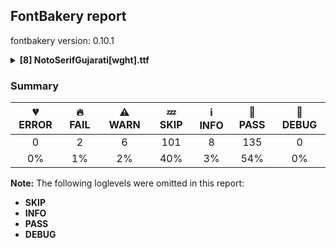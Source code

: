 ## FontBakery report

fontbakery version: 0.10.1

<details><summary><b>[8] NotoSerifGujarati[wght].ttf</b></summary><div><details><summary>🔥 <b>FAIL:</b> Noto fonts must have an ARTICLE.en_us.html file (<a href="https://font-bakery.readthedocs.io/en/stable/fontbakery/profiles/googlefonts.html#com.google.fonts/check/description/noto_has_article">com.google.fonts/check/description/noto_has_article</a>)</summary><div>


* 🔥 **FAIL** This is a Noto font but it lacks an ARTICLE.en_us.html file [code: missing-article]
</div></details><details><summary>🔥 <b>FAIL:</b> Check that legacy accents aren't used in composite glyphs. (derived from com.google.fonts/check/legacy_accents) (<a href="https://font-bakery.readthedocs.io/en/stable/fontbakery/profiles/universal.html#com.google.fonts/check/legacy_accents">com.google.fonts/check/legacy_accents</a>)</summary><div>


* 🔥 **FAIL** Glyph "Aacute" has a legacy accent component (acute). It needs to be replaced by a combining mark. [code: legacy-accents-component]
* 🔥 **FAIL** Glyph "Abreve" has a legacy accent component (breve). It needs to be replaced by a combining mark. [code: legacy-accents-component]
* 🔥 **FAIL** Glyph "Acircumflex" has a legacy accent component (circumflex). It needs to be replaced by a combining mark. [code: legacy-accents-component]
* 🔥 **FAIL** Glyph "Adieresis" has a legacy accent component (dieresis). It needs to be replaced by a combining mark. [code: legacy-accents-component]
* 🔥 **FAIL** Glyph "Agrave" has a legacy accent component (grave). It needs to be replaced by a combining mark. [code: legacy-accents-component]
* 🔥 **FAIL** Glyph "Aogonek" has a legacy accent component (ogonek). It needs to be replaced by a combining mark. [code: legacy-accents-component]
* 🔥 **FAIL** Glyph "Atilde" has a legacy accent component (tilde). It needs to be replaced by a combining mark. [code: legacy-accents-component]
* 🔥 **FAIL** Glyph "Cacute" has a legacy accent component (acute). It needs to be replaced by a combining mark. [code: legacy-accents-component]
* 🔥 **FAIL** Glyph "Ccaron" has a legacy accent component (caron). It needs to be replaced by a combining mark. [code: legacy-accents-component]
* 🔥 **FAIL** Glyph "Cdotaccent" has a legacy accent component (dotaccent). It needs to be replaced by a combining mark. [code: legacy-accents-component]
* 🔥 **FAIL** Glyph "Dcaron" has a legacy accent component (caron). It needs to be replaced by a combining mark. [code: legacy-accents-component]
* 🔥 **FAIL** Glyph "Eacute" has a legacy accent component (acute). It needs to be replaced by a combining mark. [code: legacy-accents-component]
* 🔥 **FAIL** Glyph "Ecaron" has a legacy accent component (caron). It needs to be replaced by a combining mark. [code: legacy-accents-component]
* 🔥 **FAIL** Glyph "Ecircumflex" has a legacy accent component (circumflex). It needs to be replaced by a combining mark. [code: legacy-accents-component]
* 🔥 **FAIL** Glyph "Edieresis" has a legacy accent component (dieresis). It needs to be replaced by a combining mark. [code: legacy-accents-component]
* 🔥 **FAIL** Glyph "Edotaccent" has a legacy accent component (dotaccent). It needs to be replaced by a combining mark. [code: legacy-accents-component]
* 🔥 **FAIL** Glyph "Egrave" has a legacy accent component (grave). It needs to be replaced by a combining mark. [code: legacy-accents-component]
* 🔥 **FAIL** Glyph "Gbreve" has a legacy accent component (breve). It needs to be replaced by a combining mark. [code: legacy-accents-component]
* 🔥 **FAIL** Glyph "Gdotaccent" has a legacy accent component (dotaccent). It needs to be replaced by a combining mark. [code: legacy-accents-component]
* 🔥 **FAIL** Glyph "Iacute" has a legacy accent component (acute). It needs to be replaced by a combining mark. [code: legacy-accents-component]
* 🔥 **FAIL** Glyph "Icircumflex" has a legacy accent component (circumflex). It needs to be replaced by a combining mark. [code: legacy-accents-component]
* 🔥 **FAIL** Glyph "Idieresis" has a legacy accent component (dieresis). It needs to be replaced by a combining mark. [code: legacy-accents-component]
* 🔥 **FAIL** Glyph "Idotaccent" has a legacy accent component (dotaccent). It needs to be replaced by a combining mark. [code: legacy-accents-component]
* 🔥 **FAIL** Glyph "Igrave" has a legacy accent component (grave). It needs to be replaced by a combining mark. [code: legacy-accents-component]
* 🔥 **FAIL** Glyph "Lacute" has a legacy accent component (acute). It needs to be replaced by a combining mark. [code: legacy-accents-component]
* 🔥 **FAIL** Glyph "Nacute" has a legacy accent component (acute). It needs to be replaced by a combining mark. [code: legacy-accents-component]
* 🔥 **FAIL** Glyph "Ncaron" has a legacy accent component (caron). It needs to be replaced by a combining mark. [code: legacy-accents-component]
* 🔥 **FAIL** Glyph "Ntilde" has a legacy accent component (tilde). It needs to be replaced by a combining mark. [code: legacy-accents-component]
* 🔥 **FAIL** Glyph "Oacute" has a legacy accent component (acute). It needs to be replaced by a combining mark. [code: legacy-accents-component]
* 🔥 **FAIL** Glyph "Ocircumflex" has a legacy accent component (circumflex). It needs to be replaced by a combining mark. [code: legacy-accents-component]
* 🔥 **FAIL** Glyph "Odieresis" has a legacy accent component (dieresis). It needs to be replaced by a combining mark. [code: legacy-accents-component]
* 🔥 **FAIL** Glyph "Ograve" has a legacy accent component (grave). It needs to be replaced by a combining mark. [code: legacy-accents-component]
* 🔥 **FAIL** Glyph "Ohungarumlaut" has a legacy accent component (hungarumlaut). It needs to be replaced by a combining mark. [code: legacy-accents-component]
* 🔥 **FAIL** Glyph "Otilde" has a legacy accent component (tilde). It needs to be replaced by a combining mark. [code: legacy-accents-component]
* 🔥 **FAIL** Glyph "Racute" has a legacy accent component (acute). It needs to be replaced by a combining mark. [code: legacy-accents-component]
* 🔥 **FAIL** Glyph "Rcaron" has a legacy accent component (caron). It needs to be replaced by a combining mark. [code: legacy-accents-component]
* 🔥 **FAIL** Glyph "Sacute" has a legacy accent component (acute). It needs to be replaced by a combining mark. [code: legacy-accents-component]
* 🔥 **FAIL** Glyph "Scaron" has a legacy accent component (caron). It needs to be replaced by a combining mark. [code: legacy-accents-component]
* 🔥 **FAIL** Glyph "Scedilla" has a legacy accent component (cedilla). It needs to be replaced by a combining mark. [code: legacy-accents-component]
* 🔥 **FAIL** Glyph "Tcaron" has a legacy accent component (caron). It needs to be replaced by a combining mark. [code: legacy-accents-component]
* 🔥 **FAIL** Glyph "Uacute" has a legacy accent component (acute). It needs to be replaced by a combining mark. [code: legacy-accents-component]
* 🔥 **FAIL** Glyph "Ubreve" has a legacy accent component (breve). It needs to be replaced by a combining mark. [code: legacy-accents-component]
* 🔥 **FAIL** Glyph "Ucircumflex" has a legacy accent component (circumflex). It needs to be replaced by a combining mark. [code: legacy-accents-component]
* 🔥 **FAIL** Glyph "Udieresis" has a legacy accent component (dieresis). It needs to be replaced by a combining mark. [code: legacy-accents-component]
* 🔥 **FAIL** Glyph "Ugrave" has a legacy accent component (grave). It needs to be replaced by a combining mark. [code: legacy-accents-component]
* 🔥 **FAIL** Glyph "Uhungarumlaut" has a legacy accent component (hungarumlaut). It needs to be replaced by a combining mark. [code: legacy-accents-component]
* 🔥 **FAIL** Glyph "Uring" has a legacy accent component (ring). It needs to be replaced by a combining mark. [code: legacy-accents-component]
* 🔥 **FAIL** Glyph "Wacute" has a legacy accent component (acute). It needs to be replaced by a combining mark. [code: legacy-accents-component]
* 🔥 **FAIL** Glyph "Wcircumflex" has a legacy accent component (circumflex). It needs to be replaced by a combining mark. [code: legacy-accents-component]
* 🔥 **FAIL** Glyph "Wdieresis" has a legacy accent component (dieresis). It needs to be replaced by a combining mark. [code: legacy-accents-component]
* 🔥 **FAIL** Glyph "Wgrave" has a legacy accent component (grave). It needs to be replaced by a combining mark. [code: legacy-accents-component]
* 🔥 **FAIL** Glyph "Yacute" has a legacy accent component (acute). It needs to be replaced by a combining mark. [code: legacy-accents-component]
* 🔥 **FAIL** Glyph "Ycircumflex" has a legacy accent component (circumflex). It needs to be replaced by a combining mark. [code: legacy-accents-component]
* 🔥 **FAIL** Glyph "Ydieresis" has a legacy accent component (dieresis). It needs to be replaced by a combining mark. [code: legacy-accents-component]
* 🔥 **FAIL** Glyph "Ygrave" has a legacy accent component (grave). It needs to be replaced by a combining mark. [code: legacy-accents-component]
* 🔥 **FAIL** Glyph "Zacute" has a legacy accent component (acute). It needs to be replaced by a combining mark. [code: legacy-accents-component]
* 🔥 **FAIL** Glyph "Zcaron" has a legacy accent component (caron). It needs to be replaced by a combining mark. [code: legacy-accents-component]
* 🔥 **FAIL** Glyph "Zdotaccent" has a legacy accent component (dotaccent). It needs to be replaced by a combining mark. [code: legacy-accents-component]
* 🔥 **FAIL** Glyph "aacute" has a legacy accent component (acute). It needs to be replaced by a combining mark. [code: legacy-accents-component]
* 🔥 **FAIL** Glyph "abreve" has a legacy accent component (breve). It needs to be replaced by a combining mark. [code: legacy-accents-component]
* 🔥 **FAIL** Glyph "acircumflex" has a legacy accent component (circumflex). It needs to be replaced by a combining mark. [code: legacy-accents-component]
* 🔥 **FAIL** Glyph "acutecomb" has a legacy accent component (acute). It needs to be replaced by a combining mark. [code: legacy-accents-component]
* 🔥 **FAIL** Glyph "adieresis" has a legacy accent component (dieresis). It needs to be replaced by a combining mark. [code: legacy-accents-component]
* 🔥 **FAIL** Glyph "agrave" has a legacy accent component (grave). It needs to be replaced by a combining mark. [code: legacy-accents-component]
* 🔥 **FAIL** Glyph "aogonek" has a legacy accent component (ogonek). It needs to be replaced by a combining mark. [code: legacy-accents-component]
* 🔥 **FAIL** Glyph "aring" has a legacy accent component (ring). It needs to be replaced by a combining mark. [code: legacy-accents-component]
* 🔥 **FAIL** Glyph "atilde" has a legacy accent component (tilde). It needs to be replaced by a combining mark. [code: legacy-accents-component]
* 🔥 **FAIL** Glyph "uni0306" has a legacy accent component (breve). It needs to be replaced by a combining mark. [code: legacy-accents-component]
* 🔥 **FAIL** Glyph "cacute" has a legacy accent component (acute). It needs to be replaced by a combining mark. [code: legacy-accents-component]
* 🔥 **FAIL** Glyph "uni030C" has a legacy accent component (caron). It needs to be replaced by a combining mark. [code: legacy-accents-component]
* 🔥 **FAIL** Glyph "ccaron" has a legacy accent component (caron). It needs to be replaced by a combining mark. [code: legacy-accents-component]
* 🔥 **FAIL** Glyph "ccedilla" has a legacy accent component (cedilla). It needs to be replaced by a combining mark. [code: legacy-accents-component]
* 🔥 **FAIL** Glyph "cdotaccent" has a legacy accent component (dotaccent). It needs to be replaced by a combining mark. [code: legacy-accents-component]
* 🔥 **FAIL** Glyph "uni0302" has a legacy accent component (circumflex). It needs to be replaced by a combining mark. [code: legacy-accents-component]
* 🔥 **FAIL** Glyph "uni0308" has a legacy accent component (dieresis). It needs to be replaced by a combining mark. [code: legacy-accents-component]
* 🔥 **FAIL** Glyph "uni0307" has a legacy accent component (dotaccent). It needs to be replaced by a combining mark. [code: legacy-accents-component]
* 🔥 **FAIL** Glyph "eacute" has a legacy accent component (acute). It needs to be replaced by a combining mark. [code: legacy-accents-component]
* 🔥 **FAIL** Glyph "ecaron" has a legacy accent component (caron). It needs to be replaced by a combining mark. [code: legacy-accents-component]
* 🔥 **FAIL** Glyph "ecircumflex" has a legacy accent component (circumflex). It needs to be replaced by a combining mark. [code: legacy-accents-component]
* 🔥 **FAIL** Glyph "edieresis" has a legacy accent component (dieresis). It needs to be replaced by a combining mark. [code: legacy-accents-component]
* 🔥 **FAIL** Glyph "edotaccent" has a legacy accent component (dotaccent). It needs to be replaced by a combining mark. [code: legacy-accents-component]
* 🔥 **FAIL** Glyph "egrave" has a legacy accent component (grave). It needs to be replaced by a combining mark. [code: legacy-accents-component]
* 🔥 **FAIL** Glyph "gbreve" has a legacy accent component (breve). It needs to be replaced by a combining mark. [code: legacy-accents-component]
* 🔥 **FAIL** Glyph "gdotaccent" has a legacy accent component (dotaccent). It needs to be replaced by a combining mark. [code: legacy-accents-component]
* 🔥 **FAIL** Glyph "gravecomb" has a legacy accent component (grave). It needs to be replaced by a combining mark. [code: legacy-accents-component]
* 🔥 **FAIL** Glyph "uni030B" has a legacy accent component (hungarumlaut). It needs to be replaced by a combining mark. [code: legacy-accents-component]
* 🔥 **FAIL** Glyph "iacute" has a legacy accent component (acute). It needs to be replaced by a combining mark. [code: legacy-accents-component]
* 🔥 **FAIL** Glyph "icircumflex" has a legacy accent component (circumflex). It needs to be replaced by a combining mark. [code: legacy-accents-component]
* 🔥 **FAIL** Glyph "idieresis" has a legacy accent component (dieresis). It needs to be replaced by a combining mark. [code: legacy-accents-component]
* 🔥 **FAIL** Glyph "igrave" has a legacy accent component (grave). It needs to be replaced by a combining mark. [code: legacy-accents-component]
* 🔥 **FAIL** Glyph "lacute" has a legacy accent component (acute). It needs to be replaced by a combining mark. [code: legacy-accents-component]
* 🔥 **FAIL** Glyph "nacute" has a legacy accent component (acute). It needs to be replaced by a combining mark. [code: legacy-accents-component]
* 🔥 **FAIL** Glyph "ncaron" has a legacy accent component (caron). It needs to be replaced by a combining mark. [code: legacy-accents-component]
* 🔥 **FAIL** Glyph "ntilde" has a legacy accent component (tilde). It needs to be replaced by a combining mark. [code: legacy-accents-component]
* 🔥 **FAIL** Glyph "oacute" has a legacy accent component (acute). It needs to be replaced by a combining mark. [code: legacy-accents-component]
* 🔥 **FAIL** Glyph "ocircumflex" has a legacy accent component (circumflex). It needs to be replaced by a combining mark. [code: legacy-accents-component]
* 🔥 **FAIL** Glyph "odieresis" has a legacy accent component (dieresis). It needs to be replaced by a combining mark. [code: legacy-accents-component]
* 🔥 **FAIL** Glyph "ograve" has a legacy accent component (grave). It needs to be replaced by a combining mark. [code: legacy-accents-component]
* 🔥 **FAIL** Glyph "ohungarumlaut" has a legacy accent component (hungarumlaut). It needs to be replaced by a combining mark. [code: legacy-accents-component]
* 🔥 **FAIL** Glyph "otilde" has a legacy accent component (tilde). It needs to be replaced by a combining mark. [code: legacy-accents-component]
* 🔥 **FAIL** Glyph "racute" has a legacy accent component (acute). It needs to be replaced by a combining mark. [code: legacy-accents-component]
* 🔥 **FAIL** Glyph "rcaron" has a legacy accent component (caron). It needs to be replaced by a combining mark. [code: legacy-accents-component]
* 🔥 **FAIL** Glyph "uni030A" has a legacy accent component (ring). It needs to be replaced by a combining mark. [code: legacy-accents-component]
* 🔥 **FAIL** Glyph "sacute" has a legacy accent component (acute). It needs to be replaced by a combining mark. [code: legacy-accents-component]
* 🔥 **FAIL** Glyph "scaron" has a legacy accent component (caron). It needs to be replaced by a combining mark. [code: legacy-accents-component]
* 🔥 **FAIL** Glyph "scedilla" has a legacy accent component (cedilla). It needs to be replaced by a combining mark. [code: legacy-accents-component]
* 🔥 **FAIL** Glyph "tildecomb" has a legacy accent component (tilde). It needs to be replaced by a combining mark. [code: legacy-accents-component]
* 🔥 **FAIL** Glyph "uacute" has a legacy accent component (acute). It needs to be replaced by a combining mark. [code: legacy-accents-component]
* 🔥 **FAIL** Glyph "ubreve" has a legacy accent component (breve). It needs to be replaced by a combining mark. [code: legacy-accents-component]
* 🔥 **FAIL** Glyph "ucircumflex" has a legacy accent component (circumflex). It needs to be replaced by a combining mark. [code: legacy-accents-component]
* 🔥 **FAIL** Glyph "udieresis" has a legacy accent component (dieresis). It needs to be replaced by a combining mark. [code: legacy-accents-component]
* 🔥 **FAIL** Glyph "ugrave" has a legacy accent component (grave). It needs to be replaced by a combining mark. [code: legacy-accents-component]
* 🔥 **FAIL** Glyph "uhungarumlaut" has a legacy accent component (hungarumlaut). It needs to be replaced by a combining mark. [code: legacy-accents-component]
* 🔥 **FAIL** Glyph "uogonek" has a legacy accent component (ogonek). It needs to be replaced by a combining mark. [code: legacy-accents-component]
* 🔥 **FAIL** Glyph "uring" has a legacy accent component (ring). It needs to be replaced by a combining mark. [code: legacy-accents-component]
* 🔥 **FAIL** Glyph "wacute" has a legacy accent component (acute). It needs to be replaced by a combining mark. [code: legacy-accents-component]
* 🔥 **FAIL** Glyph "wcircumflex" has a legacy accent component (circumflex). It needs to be replaced by a combining mark. [code: legacy-accents-component]
* 🔥 **FAIL** Glyph "wdieresis" has a legacy accent component (dieresis). It needs to be replaced by a combining mark. [code: legacy-accents-component]
* 🔥 **FAIL** Glyph "wgrave" has a legacy accent component (grave). It needs to be replaced by a combining mark. [code: legacy-accents-component]
* 🔥 **FAIL** Glyph "yacute" has a legacy accent component (acute). It needs to be replaced by a combining mark. [code: legacy-accents-component]
* 🔥 **FAIL** Glyph "ycircumflex" has a legacy accent component (circumflex). It needs to be replaced by a combining mark. [code: legacy-accents-component]
* 🔥 **FAIL** Glyph "ydieresis" has a legacy accent component (dieresis). It needs to be replaced by a combining mark. [code: legacy-accents-component]
* 🔥 **FAIL** Glyph "ygrave" has a legacy accent component (grave). It needs to be replaced by a combining mark. [code: legacy-accents-component]
* 🔥 **FAIL** Glyph "zacute" has a legacy accent component (acute). It needs to be replaced by a combining mark. [code: legacy-accents-component]
* 🔥 **FAIL** Glyph "zcaron" has a legacy accent component (caron). It needs to be replaced by a combining mark. [code: legacy-accents-component]
* 🔥 **FAIL** Glyph "zdotaccent" has a legacy accent component (dotaccent). It needs to be replaced by a combining mark. [code: legacy-accents-component]
* 🔥 **FAIL** Legacy accent "overscore" are too narrow. [code: legacy-accents-width]
</div></details><details><summary>⚠ <b>WARN:</b> Check for codepoints not covered by METADATA subsets. (<a href="https://font-bakery.readthedocs.io/en/stable/fontbakery/profiles/googlefonts.html#com.google.fonts/check/metadata/unreachable_subsetting">com.google.fonts/check/metadata/unreachable_subsetting</a>)</summary><div>


* ⚠ **WARN** The following codepoints supported by the font are not covered by
    any subsets defined in the font's metadata file, and will never
    be served. You can solve this by either manually adding additional
    subset declarations to METADATA.pb, or by editing the glyphset
    definitions.

 * U+02C7 CARON: try adding one of: yi, tifinagh, canadian-aboriginal
 * U+02C9 MODIFIER LETTER MACRON: not included in any glyphset definition
 * U+02D8 BREVE: try adding one of: yi, canadian-aboriginal
 * U+02D9 DOT ABOVE: try adding one of: yi, canadian-aboriginal
 * U+02DB OGONEK: try adding one of: yi, canadian-aboriginal
 * U+02DD DOUBLE ACUTE ACCENT: not included in any glyphset definition
 * U+0302 COMBINING CIRCUMFLEX ACCENT: try adding one of: cherokee, math, tifinagh, coptic
 * U+0306 COMBINING BREVE: try adding one of: tifinagh, old-permic
 * U+0307 COMBINING DOT ABOVE: try adding one of: malayalam, tai-le, old-permic, coptic, canadian-aboriginal, syriac, tifinagh, math
 * U+030A COMBINING RING ABOVE: try adding syriac
 * U+030B COMBINING DOUBLE ACUTE ACCENT: try adding one of: cherokee, osage
 * U+030C COMBINING CARON: try adding one of: cherokee, tai-le
 * U+0312 COMBINING TURNED COMMA ABOVE: not included in any glyphset definition
 * U+0326 COMBINING COMMA BELOW: not included in any glyphset definition
 * U+0327 COMBINING CEDILLA: not included in any glyphset definition
 * U+0328 COMBINING OGONEK: not included in any glyphset definition
 * U+0951 DEVANAGARI STRESS SIGN UDATTA: try adding one of: telugu, tirhuta, sharada, grantha, devanagari
 * U+0952 DEVANAGARI STRESS SIGN ANUDATTA: try adding one of: grantha, tirhuta, devanagari, telugu
 * U+2010 HYPHEN: try adding one of: syloti-nagri, lisu, coptic, cham, kayah-li, kharoshthi, kaithi, sundanese, yi, sora-sompeng

Or you can add the above codepoints to one of the subsets supported by the font: `gujarati`, `latin`, `latin-ext` [code: unreachable-subsetting]
</div></details><details><summary>⚠ <b>WARN:</b> Ensure fonts have ScriptLangTags declared on the 'meta' table. (<a href="https://font-bakery.readthedocs.io/en/stable/fontbakery/profiles/googlefonts.html#com.google.fonts/check/meta/script_lang_tags">com.google.fonts/check/meta/script_lang_tags</a>)</summary><div>


* ⚠ **WARN** This font file does not have a 'meta' table. [code: lacks-meta-table]
</div></details><details><summary>⚠ <b>WARN:</b> Does the font contain a soft hyphen? (<a href="https://font-bakery.readthedocs.io/en/stable/fontbakery/profiles/universal.html#com.google.fonts/check/soft_hyphen">com.google.fonts/check/soft_hyphen</a>)</summary><div>


* ⚠ **WARN** This font has a 'Soft Hyphen' character. [code: softhyphen]
</div></details><details><summary>⚠ <b>WARN:</b> Detect any interpolation issues in the font. (<a href="https://font-bakery.readthedocs.io/en/stable/fontbakery/profiles/universal.html#com.google.fonts/check/interpolation_issues">com.google.fonts/check/interpolation_issues</a>)</summary><div>


* ⚠ **WARN** Interpolation issues were found in the font:

	- Contour 1 start point differs in glyph 'uni0A950ACD0AB70ACD0072' between location wght=400 and location wght=100

	- Contour 1 start point differs in glyph 'uni0A950ACD0AB70ACD0072' between location wght=400 and location wght=690

	- Contour 1 start point differs in glyph 'uni0A950ACD0AB70ACD0072' between location wght=400 and location wght=900 [code: interpolation-issues]
</div></details><details><summary>⚠ <b>WARN:</b> Are there any misaligned on-curve points? (<a href="https://font-bakery.readthedocs.io/en/stable/fontbakery/profiles/<Section: Outline Correctness Checks>.html#com.google.fonts/check/outline_alignment_miss">com.google.fonts/check/outline_alignment_miss</a>)</summary><div>


* ⚠ **WARN** The following glyphs have on-curve points which have potentially incorrect y coordinates:

	* two (U+0032): X=72.0,Y=590.0 (should be at cap-height 592?)

	* three (U+0033): X=70.0,Y=590.0 (should be at cap-height 592?)

	* three (U+0033): X=334.5,Y=1.0 (should be at baseline 0?)

	* five (U+0035): X=408.0,Y=593.0 (should be at cap-height 592?)

	* five (U+0035): X=328.0,Y=0.5 (should be at baseline 0?)

	* nine (U+0039): X=139.0,Y=2.0 (should be at baseline 0?)

	* C (U+0043): X=457.5,Y=0.5 (should be at baseline 0?)

	* G (U+0047): X=519.0,Y=1.5 (should be at baseline 0?)

	* V (U+0056): X=580.0,Y=594.0 (should be at cap-height 592?)

	* W (U+0057): X=943.0,Y=594.0 (should be at cap-height 592?)

	* Y (U+0059): X=533.0,Y=594.0 (should be at cap-height 592?)

	* a (U+0061): X=182.0,Y=536.5 (should be at x-height 536?)

	* c (U+0063): X=360.0,Y=535.0 (should be at x-height 536?)

	* g (U+0067): X=161.0,Y=-0.5 (should be at baseline 0?)

	* m (U+006D): X=424.5,Y=537.0 (should be at x-height 536?)

	* q (U+0071): X=412.5,Y=0.5 (should be at baseline 0?)

	* s (U+0073): X=123.0,Y=2.0 (should be at baseline 0?)

	* cent (U+00A2): X=472.0,Y=593.0 (should be at cap-height 592?)

	* sterling (U+00A3): X=77.0,Y=1.0 (should be at baseline 0?)

	* sterling (U+00A3): X=457.5,Y=1.5 (should be at baseline 0?)

	* yen (U+00A5): X=469.0,Y=594.0 (should be at cap-height 592?)

	* section (U+00A7): X=101.0,Y=2.0 (should be at baseline 0?)

	* Ccedilla (U+00C7): X=457.5,Y=0.5 (should be at baseline 0?)

	* Oslash (U+00D8): X=287.0,Y=-1.0 (should be at baseline 0?)

	* Yacute (U+00DD): X=533.0,Y=594.0 (should be at cap-height 592?)

	* germandbls (U+00DF): X=352.5,Y=2.0 (should be at baseline 0?)

	* Cacute (U+0106): X=457.5,Y=0.5 (should be at baseline 0?)

	* Cdotaccent (U+010A): X=457.5,Y=0.5 (should be at baseline 0?)

	* Ccaron (U+010C): X=457.5,Y=0.5 (should be at baseline 0?)

	* dcroat (U+0111): X=412.0,Y=593.0 (should be at cap-height 592?)

	* dcroat (U+0111): X=241.0,Y=593.0 (should be at cap-height 592?)

	* dcroat (U+0111): X=597.0,Y=593.0 (should be at cap-height 592?)

	* dcroat (U+0111): X=506.0,Y=593.0 (should be at cap-height 592?)

	* Gbreve (U+011E): X=519.0,Y=1.5 (should be at baseline 0?)

	* gbreve (U+011F): X=161.0,Y=-0.5 (should be at baseline 0?)

	* Gdotaccent (U+0120): X=519.0,Y=1.5 (should be at baseline 0?)

	* gdotaccent (U+0121): X=161.0,Y=-0.5 (should be at baseline 0?)

	* uni0122 (U+0122): X=519.0,Y=1.5 (should be at baseline 0?)

	* uni0123 (U+0123): X=161.0,Y=-0.5 (should be at baseline 0?)

	* hbar (U+0127): X=108.0,Y=593.0 (should be at cap-height 592?)

	* hbar (U+0127): X=17.0,Y=593.0 (should be at cap-height 592?)

	* hbar (U+0127): X=373.0,Y=593.0 (should be at cap-height 592?)

	* hbar (U+0127): X=202.0,Y=593.0 (should be at cap-height 592?)

	* sacute (U+015B): X=123.0,Y=2.0 (should be at baseline 0?)

	* scedilla (U+015F): X=123.0,Y=2.0 (should be at baseline 0?)

	* scaron (U+0161): X=123.0,Y=2.0 (should be at baseline 0?)

	* Wcircumflex (U+0174): X=943.0,Y=594.0 (should be at cap-height 592?)

	* Ycircumflex (U+0176): X=533.0,Y=594.0 (should be at cap-height 592?)

	* Ydieresis (U+0178): X=533.0,Y=594.0 (should be at cap-height 592?)

	* uni0219 (U+0219): X=123.0,Y=2.0 (should be at baseline 0?)

	* uni0A87 (U+0A87): X=462.0,Y=591.5 (should be at cap-height 592?)

	* uni0A89 (U+0A89): X=83.0,Y=591.5 (should be at cap-height 592?)

	* uni0A8A (U+0A8A): X=83.0,Y=591.5 (should be at cap-height 592?)

	* uni0A8A (U+0A8A): X=655.0,Y=592.5 (should be at cap-height 592?)

	* uni0A9B (U+0A9B): X=122.0,Y=591.5 (should be at cap-height 592?)

	* uni0A9F (U+0A9F): X=281.0,Y=-2.0 (should be at baseline 0?)

	* uni0A9F (U+0A9F): X=281.0,Y=-2.0 (should be at baseline 0?)

	* uni0AA3 (U+0AA3): X=307.0,Y=591.0 (should be at cap-height 592?)

	* uni0AA3 (U+0AA3): X=340.0,Y=593.0 (should be at cap-height 592?)

	* uni0AA6 (U+0AA6): X=330.0,Y=590.0 (should be at cap-height 592?)

	* uni0AAB (U+0AAB): X=200.5,Y=1.0 (should be at baseline 0?)

	* uni0AB0 (U+0AB0): X=112.0,Y=592.5 (should be at cap-height 592?)

	* uni0AB8 (U+0AB8): X=92.5,Y=593.0 (should be at cap-height 592?)

	* uni0AB9 (U+0AB9): X=513.0,Y=-1.0 (should be at baseline 0?)

	* uni0AD0 (U+0AD0): X=170.0,Y=590.0 (should be at cap-height 592?)

	* uni0AEA (U+0AEA): X=29.0,Y=591.5 (should be at cap-height 592?)

	* uni0AEB (U+0AEB): X=6.0,Y=590.0 (should be at cap-height 592?)

	* uni0AED (U+0AED): X=263.0,Y=-2.0 (should be at baseline 0?)

	* uni0AED (U+0AED): X=229.0,Y=594.0 (should be at cap-height 592?)

	* uni0AED (U+0AED): X=263.0,Y=-2.0 (should be at baseline 0?)

	* uni0AEF (U+0AEF): X=435.0,Y=2.0 (should be at baseline 0?)

	* Wgrave (U+1E80): X=943.0,Y=594.0 (should be at cap-height 592?)

	* Wacute (U+1E82): X=943.0,Y=594.0 (should be at cap-height 592?)

	* Wdieresis (U+1E84): X=943.0,Y=594.0 (should be at cap-height 592?)

	* Ygrave (U+1EF2): X=533.0,Y=594.0 (should be at cap-height 592?)

	* quoteright (U+2019): X=114.0,Y=590.0 (should be at cap-height 592?)

	* quotesinglbase (U+201A): X=114.0,Y=1.0 (should be at baseline 0?)

	* quotedblright (U+201D): X=310.0,Y=590.0 (should be at cap-height 592?)

	* quotedblright (U+201D): X=114.0,Y=590.0 (should be at cap-height 592?)

	* quotedblbase (U+201E): X=314.0,Y=1.0 (should be at baseline 0?)

	* quotedblbase (U+201E): X=114.0,Y=1.0 (should be at baseline 0?) [code: found-misalignments]
</div></details><details><summary>⚠ <b>WARN:</b> Ensure soft_dotted characters lose their dot when combined with marks that replace the dot. (<a href="https://font-bakery.readthedocs.io/en/stable/fontbakery/profiles/<Section: Shaping Checks>.html#com.google.fonts/check/soft_dotted">com.google.fonts/check/soft_dotted</a>)</summary><div>


* ⚠ **WARN** The dot of soft dotted characters used in orthographies _must_ disappear in the following strings: į̀ į́ į̂ į̃ į̄ į̌

The dot of soft dotted characters _should_ disappear in other cases, for example: į̆ į̇ į̈ į̊ į̋ į̒ į̦̀ į̦́ į̦̂ į̦̃ į̦̄ į̦̆ į̦̇ į̦̈ į̦̊ į̦̋ į̦̌ į̦̒ į̧̀ į̧́

Your font fully covers the following languages that require the soft-dotted feature: Lithuanian (Latn, 2,357,094 speakers). 

Your font does *not* cover the following languages that require the soft-dotted feature: Dan (Latn, 1,099,244 speakers), Ejagham (Latn, 120,000 speakers), Kom (Latn, 360,685 speakers), Dutch (Latn, 31,709,104 speakers), Lugbara (Latn, 2,200,000 speakers), Avokaya (Latn, 100,000 speakers), Nateni (Latn, 100,000 speakers), Ebira (Latn, 2,200,000 speakers), Basaa (Latn, 332,940 speakers), Ma’di (Latn, 584,000 speakers), Navajo (Latn, 166,319 speakers), Ukrainian (Cyrl, 29,273,587 speakers), Koonzime (Latn, 40,000 speakers), Igbo (Latn, 27,823,640 speakers), Aghem (Latn, 38,843 speakers), Belarusian (Cyrl, 10,064,517 speakers). [code: soft-dotted]
</div></details><br></div></details>

### Summary

| 💔 ERROR | 🔥 FAIL | ⚠ WARN | 💤 SKIP | ℹ INFO | 🍞 PASS | 🔎 DEBUG |
|:-----:|:----:|:----:|:----:|:----:|:----:|:----:|
| 0 | 2 | 6 | 101 | 8 | 135 | 0 |
| 0% | 1% | 2% | 40% | 3% | 54% | 0% |

**Note:** The following loglevels were omitted in this report:
* **SKIP**
* **INFO**
* **PASS**
* **DEBUG**
